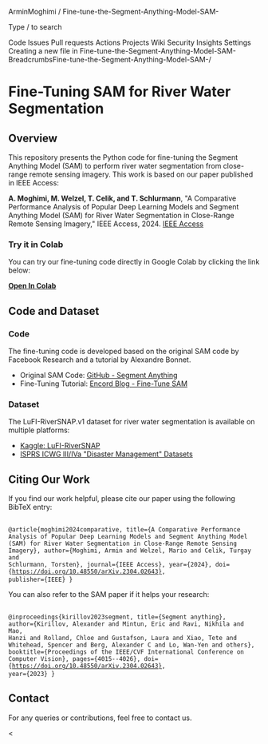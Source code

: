 ArminMoghimi
/
Fine-tune-the-Segment-Anything-Model-SAM-

Type / to search

Code
Issues
Pull requests
Actions
Projects
Wiki
Security
Insights
Settings
Creating a new file in Fine-tune-the-Segment-Anything-Model-SAM-
BreadcrumbsFine-tune-the-Segment-Anything-Model-SAM-/<!DOCTYPE html> <html lang="en"> <head> <meta charset="UTF-8"> <meta name="viewport" content="width=device-width, initial-scale=1.0"> <title>Fine-Tuning SAM for River Water Segmentation</title> </head> <body> <h1>Fine-Tuning SAM for River Water Segmentation</h1> <h2>Overview</h2> <p> This repository presents the Python code for fine-tuning the Segment Anything Model (SAM) to perform river water segmentation from close-range remote sensing imagery. This work is based on our paper published in IEEE Access: </p> <p> <strong>A. Moghimi, M. Welzel, T. Celik, and T. Schlurmann</strong>, "A Comparative Performance Analysis of Popular Deep Learning Models and Segment Anything Model (SAM) for River Water Segmentation in Close-Range Remote Sensing Imagery," IEEE Access, 2024. <a href="https://ieeexplore.ieee.org/document/10493013">IEEE Access</a> </p> <h3>Try it in Colab</h3> <p> You can try our fine-tuning code directly in Google Colab by clicking the link below: </p> <p> <a href="https://colab.research.google.com/drive/169TpQs74YkzF1Dffb_SHddCdOJX6fDdE?usp=drive_link"><strong>Open In Colab</strong></a> </p> <h2>Code and Dataset</h2> <h3>Code</h3> <p> The fine-tuning code is developed based on the original SAM code by Facebook Research and a tutorial by Alexandre Bonnet. </p> <ul> <li>Original SAM Code: <a href="https://github.com/facebookresearch/segment-anything">GitHub - Segment Anything</a></li> <li>Fine-Tuning Tutorial: <a href="https://encord.com/blog/learn-how-to-fine-tune-the-segment-anything-model-sam/">Encord Blog - Fine-Tune SAM</a></li> </ul> <h3>Dataset</h3> <p> The LuFI-RiverSNAP.v1 dataset for river water segmentation is available on multiple platforms: </p> <ul> <li><a href="https://www.kaggle.com/datasets/arminmoghimi/lufi-riversnap">Kaggle: LuFI-RiverSNAP</a></li> <li><a href="https://www2.isprs.org/commissions/comm3/icwg-3-4a/datasets/">ISPRS ICWG III/IVa "Disaster Management" Datasets</a></li> </ul> <h2>Citing Our Work</h2> <p> If you find our work helpful, please cite our paper using the following BibTeX entry: </p> <pre> <code> @article{moghimi2024comparative, title={A Comparative Performance Analysis of Popular Deep Learning Models and Segment Anything Model (SAM) for River Water Segmentation in Close-Range Remote Sensing Imagery}, author={Moghimi, Armin and Welzel, Mario and Celik, Turgay and Schlurmann, Torsten}, journal={IEEE Access}, year={2024}, doi={https://doi.org/10.48550/arXiv.2304.02643}, publisher={IEEE} } </code> </pre> <p> You can also refer to the SAM paper if it helps your research: </p> <pre> <code> @inproceedings{kirillov2023segment, title={Segment anything}, author={Kirillov, Alexander and Mintun, Eric and Ravi, Nikhila and Mao, Hanzi and Rolland, Chloe and Gustafson, Laura and Xiao, Tete and Whitehead, Spencer and Berg, Alexander C and Lo, Wan-Yen and others}, booktitle={Proceedings of the IEEE/CVF International Conference on Computer Vision}, pages={4015--4026}, doi={https://doi.org/10.48550/arXiv.2304.02643}, year={2023} } </code> </pre> <h2>Contact</h2> <p> For any queries or contributions, feel free to contact us. </p> </body> <
